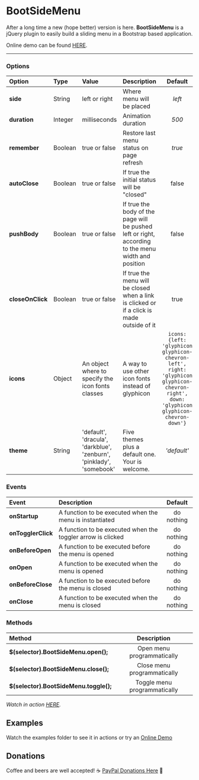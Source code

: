 # BootSideMenu
After a long time a new (hope better) version is here.
**BootSideMenu** is a jQuery plugin to easily build a sliding menu in a Bootstrap based application.

Online demo can be found [HERE](https://andrealombardo.github.io/BootSideMenu/).

----------

### **Options**
| Option     | Type | Value | Description|Default
| :--------- | :--- | :---- | :--------- |:------:
|**side**|String|left or right|Where menu will be placed|*left*
|**duration**|Integer|milliseconds|Animation duration|*500*
|**remember**|Boolean|true or false|Restore last menu status on page refresh|*true*
|**autoClose**|Boolean|true or false|If true the initial status will be "closed"|false
|**pushBody**|Boolean|true or false|If true the body of the page will be pushed left or right, according to the menu width and position|false
|**closeOnClick**|Boolean|true or false|If true the menu will be closed when a link is clicked or if a click is made outside of it|true
|**icons**|Object|An object where to specify the icon fonts classes|A way to use other icon fonts instead of glyphicon|`icons: {left: 'glyphicon glyphicon-chevron-left', right: 'glyphicon glyphicon-chevron-right', down: 'glyphicon glyphicon-chevron-down'}`
|**theme**|String|'default', 'dracula', 'darkblue', 'zenburn', 'pinklady', 'somebook'|Five themes plus a default one. Your is welcome.|*'default'*

### **Events**
| Event | Description | Default
| :---- | :---------- | :------:
|**onStartup**|A function to be executed when the menu is instantiated| do nothing
|**onTogglerClick**|A function to be executed when the toggler arrow is clicked| do nothing
|**onBeforeOpen**|A function to be executed before the menu is opened| do nothing
|**onOpen**|A function to be executed when the menu is opened| do nothing
|**onBeforeClose**|A function to be executed before the menu is closed| do nothing
|**onClose**|A function to be executed when the menu is closed| do nothing

### **Methods**
| Method | Description
| :---- | :------------:
|**$(selector).BootSideMenu.open();**| Open menu programmatically
|**$(selector).BootSideMenu.close();**| Close menu programmatically
|**$(selector).BootSideMenu.toggle();**| Toggle menu programmatically
*Watch in action [HERE](https://andrealombardo.github.io/BootSideMenu/examples/11-remote-control.html).*

## Examples
Watch the examples folder to see it in actions or try an [Online Demo](https://andrealombardo.github.io/BootSideMenu/)

## Donations
Coffee and beers are well accepted!
:coffee: [PayPal Donations Here](https://www.paypal.com/cgi-bin/webscr?cmd=_s-xclick&hosted_button_id=DUNFGKA32BFGE) :beer:
